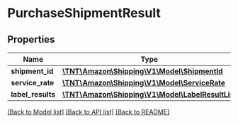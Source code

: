 # PurchaseShipmentResult

## Properties
Name | Type | Description | Notes
------------ | ------------- | ------------- | -------------
**shipment_id** | [**\TNT\Amazon\Shipping\V1\Model\ShipmentId**](ShipmentId.md) |  | 
**service_rate** | [**\TNT\Amazon\Shipping\V1\Model\ServiceRate**](ServiceRate.md) |  | 
**label_results** | [**\TNT\Amazon\Shipping\V1\Model\LabelResultList**](LabelResultList.md) |  | 

[[Back to Model list]](../README.md#documentation-for-models) [[Back to API list]](../README.md#documentation-for-api-endpoints) [[Back to README]](../README.md)


